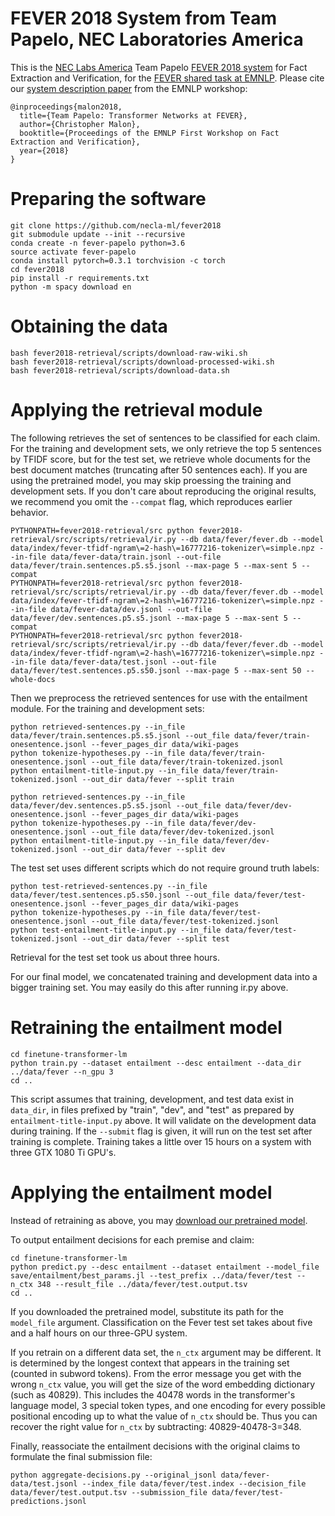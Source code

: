 # FEVER 2018 System from Team Papelo, NEC Laboratories America

This is the [NEC Labs America](http://www.nec-labs.com) Team Papelo [FEVER 2018 system](https://www.github.com/necla-ml/fever2018) for Fact Extraction and Verification, for the [FEVER shared task at EMNLP](http://fever.ai).  Please cite our [system description paper](http://aclweb.org/anthology/W18-5517) from the EMNLP workshop:

```
@inproceedings{malon2018,
  title={Team Papelo: Transformer Networks at FEVER},
  author={Christopher Malon},
  booktitle={Proceedings of the EMNLP First Workshop on Fact Extraction and Verification},
  year={2018}
}
```

# Preparing the software

```
git clone https://github.com/necla-ml/fever2018
git submodule update --init --recursive
conda create -n fever-papelo python=3.6
source activate fever-papelo
conda install pytorch=0.3.1 torchvision -c torch
cd fever2018
pip install -r requirements.txt
python -m spacy download en
```

# Obtaining the data

```
bash fever2018-retrieval/scripts/download-raw-wiki.sh
bash fever2018-retrieval/scripts/download-processed-wiki.sh
bash fever2018-retrieval/scripts/download-data.sh
```

# Applying the retrieval module

The following retrieves the set of sentences to be classified for each claim.
For the training and development sets, we only retrieve the top 5 sentences
by TFIDF score, but for the test set, we retrieve whole documents for the
best document matches (truncating after 50 sentences each).  If you are using
the pretrained model, you may skip proessing the training and development sets.
If you don't care about reproducing the original results, we recommend you
omit the `--compat` flag, which reproduces earlier behavior.
```
PYTHONPATH=fever2018-retrieval/src python fever2018-retrieval/src/scripts/retrieval/ir.py --db data/fever/fever.db --model data/index/fever-tfidf-ngram\=2-hash\=16777216-tokenizer\=simple.npz --in-file data/fever-data/train.jsonl --out-file data/fever/train.sentences.p5.s5.jsonl --max-page 5 --max-sent 5 --compat
PYTHONPATH=fever2018-retrieval/src python fever2018-retrieval/src/scripts/retrieval/ir.py --db data/fever/fever.db --model data/index/fever-tfidf-ngram\=2-hash\=16777216-tokenizer\=simple.npz --in-file data/fever-data/dev.jsonl --out-file data/fever/dev.sentences.p5.s5.jsonl --max-page 5 --max-sent 5 --compat
PYTHONPATH=fever2018-retrieval/src python fever2018-retrieval/src/scripts/retrieval/ir.py --db data/fever/fever.db --model data/index/fever-tfidf-ngram\=2-hash\=16777216-tokenizer\=simple.npz --in-file data/fever-data/test.jsonl --out-file data/fever/test.sentences.p5.s50.jsonl --max-page 5 --max-sent 50 --whole-docs
```

Then we preprocess the retrieved sentences for use with the entailment module.
For the training and development sets:

```
python retrieved-sentences.py --in_file data/fever/train.sentences.p5.s5.jsonl --out_file data/fever/train-onesentence.jsonl --fever_pages_dir data/wiki-pages
python tokenize-hypotheses.py --in_file data/fever/train-onesentence.jsonl --out_file data/fever/train-tokenized.jsonl
python entailment-title-input.py --in_file data/fever/train-tokenized.jsonl --out_dir data/fever --split train

python retrieved-sentences.py --in_file data/fever/dev.sentences.p5.s5.jsonl --out_file data/fever/dev-onesentence.jsonl --fever_pages_dir data/wiki-pages
python tokenize-hypotheses.py --in_file data/fever/dev-onesentence.jsonl --out_file data/fever/dev-tokenized.jsonl
python entailment-title-input.py --in_file data/fever/dev-tokenized.jsonl --out_dir data/fever --split dev
```

The test set uses different scripts which do not require ground truth labels:
```
python test-retrieved-sentences.py --in_file data/fever/test.sentences.p5.s50.jsonl --out_file data/fever/test-onesentence.jsonl --fever_pages_dir data/wiki-pages
python tokenize-hypotheses.py --in_file data/fever/test-onesentence.jsonl --out_file data/fever/test-tokenized.jsonl
python test-entailment-title-input.py --in_file data/fever/test-tokenized.jsonl --out_dir data/fever --split test
```
Retrieval for the test set took us about three hours.

For our final model, we concatenated training and development data into a
bigger training set.  You may easily do this after running ir.py above.

# Retraining the entailment model

```
cd finetune-transformer-lm
python train.py --dataset entailment --desc entailment --data_dir ../data/fever --n_gpu 3
cd ..
```

This script assumes that training, development, and test data exist
in `data_dir`, in files prefixed by "train", "dev", and "test" as prepared
by `entailment-title-input.py` above.  It will validate on the development
data during training.  If the `--submit` flag is given, it will
run on the test set after training is complete.
Training takes a little over 15 hours on a system with three GTX 1080 Ti
GPU's.

# Applying the entailment model

Instead of retraining as above, you may
[download our pretrained model](https://github.com/necla-ml/fever2018-model).

To output entailment decisions for each premise and claim:
```
cd finetune-transformer-lm
python predict.py --desc entailment --dataset entailment --model_file save/entailment/best_params.jl --test_prefix ../data/fever/test --n_ctx 348 --result_file ../data/fever/test.output.tsv
cd ..
```
If you downloaded the pretrained model, substitute its path for the
`model_file` argument.  Classification on the Fever test set takes
about five and a half hours on our three-GPU system.

If you retrain on a different data set, the `n_ctx` argument may be different.
It is determined by the longest context that appears in the training set
(counted in subword tokens).  From the error message you get with the
wrong `n_ctx` value, you will get the size of the word embedding dictionary
(such as 40829).  This includes the 40478 words in the transformer's language
model, 3 special token types, and one encoding for every possible positional
encoding up to what the value of `n_ctx` should be.  Thus you can recover
the right value for `n_ctx` by subtracting: 40829-40478-3=348.

Finally, reassociate the entailment decisions with the original claims to
formulate the final submission file:
```
python aggregate-decisions.py --original_jsonl data/fever-data/test.jsonl --index_file data/fever/test.index --decision_file data/fever/test.output.tsv --submission_file data/fever/test-predictions.jsonl
```

